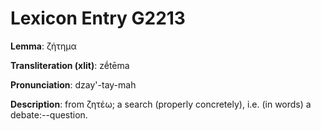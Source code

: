 # Lexicon Entry G2213

**Lemma**: ζήτημα

**Transliteration (xlit)**: zḗtēma

**Pronunciation**: dzay'-tay-mah

**Description**:
from ζητέω; a search (properly concretely), i.e. (in words) a debate:--question.
